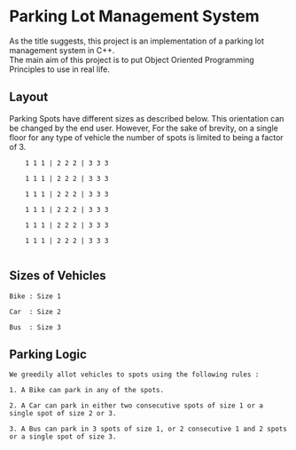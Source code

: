 # Parking Lot Management System 


As the title suggests, this project is an implementation of a parking lot management system in C++.  
The main aim of this project is to put Object Oriented Programming Principles to use in real life.

## Layout 
Parking Spots have different sizes as described below. This orientation can be changed by the end user. However, For the sake of brevity, on a single floor for any type of vehicle the number of spots is limited to being a factor of 3.
```
    1 1 1 | 2 2 2 | 3 3 3  

    1 1 1 | 2 2 2 | 3 3 3  

    1 1 1 | 2 2 2 | 3 3 3  

    1 1 1 | 2 2 2 | 3 3 3  

    1 1 1 | 2 2 2 | 3 3 3  

    1 1 1 | 2 2 2 | 3 3 3  
  
```

## Sizes of Vehicles 
```
Bike : Size 1  

Car  : Size 2  

Bus  : Size 3  
```


## Parking Logic 
```
We greedily allot vehicles to spots using the following rules : 

1. A Bike can park in any of the spots.  

2. A Car can park in either two consecutive spots of size 1 or a single spot of size 2 or 3.  

3. A Bus can park in 3 spots of size 1, or 2 consecutive 1 and 2 spots or a single spot of size 3.
```